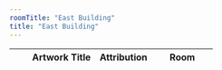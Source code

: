 ```yaml
---
roomTitle: "East Building"
title: "East Building"
---
```


<table id="artTable" class="table table-hover table-responsive">
	<thead>
	    <tr>
	      <th scope="col"></th>
	      <th scope="col"></th>
	      <th scope="col">Artwork Title</th>
	      <th scope="col">Attribution</th>
	      <th scope="col" style="width:30%">Room</th>
	    </tr>
  	</thead>
  	<tbody></tbody>
</table>

<style>
#artTable tbody td img {width:50px; dispay:none;}
.feather {
  width: 16px;
  height: 16px;
  vertical-align: text-bottom;
}
</style>




<script>
// $('#month-menu-button').click(function(){$('#month-menu').toggleClass('show');});

$(document).ready(function(){
	$.getJSON('https://jacobmgreer.github.io/Same-Old-Same-Old/art_change.json', 
		function(data) {
			var month_name = [];
			data.forEach(function(obj) {
				if(month_name.indexOf(obj.month) == -1)
				   month_name.push(obj.month);
				var lastIndex = month_name.length - 1;
			});

			for (month in month_name) {
				$("#month-menu").append(
					"<li><a class=\"dropdown-item month-item\" data-month=\"" + month_name[month] + "\" href=\"#\">" + month_name[month] + "</a></li>")}
			for (record in data) {
				$("#artTable tbody").append(
					"<tr> \
						<td>" + (data[record].Status == "Added" ? "+" : "-") + "</td> \
					    <td height=\"100\"> \
					    	<img src=\"" + data[record].imagepath + "\" onload=\"this.style.display=''\"/></td> \
						<td><a href=\"https://www.nga.gov" + data[record].url + "\">" + data[record].title + "</a></td> \
						<td>" + data[record].attribution + "</td> \
						<td>" + data[record].roomTitle + "</td> \
				    </tr>")}})})

$('.month-item').click(function(){
	$.getJSON('https://jacobmgreer.github.io/Same-Old-Same-Old/art_change.json', 
		function(json) {
    		var data2=$(json).filter(function (i,n){return n.month==="August"});
			for (var i in data2) {
						$("#artTable tbody").append(
							"<tr> \
								<td>" + (data2[i].Status == "Added" ? "+" : "-") + "</td> \
							    <td height=\"100\"> \
							    	<img src=\"" + data2[i].imagepath + "\" onload=\"this.style.display=''\"/></td> \
								<td><a href=\"https://www.nga.gov" + data2[i].url + "\">" + data2[i].title + "</a></td> \
								<td>" + data2[i].attribution + "</td> \
								<td>" + data2[i].roomTitle + "</td> \
						    </tr>")}})})

feather.replace();

// <td class=\"text-dark\"><span data-feather=\"" + (data[record].Status == "Added" ? "plus-circle" : "minus-circle") + "\"></span> status</td> \
</script>